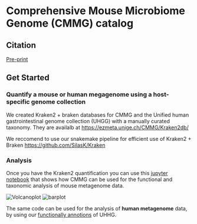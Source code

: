 # Comprehensive Mouse Microbiome Genome (CMMG) catalog

## Citation

[Pre-print](https://doi.org/10.1101/2021.03.18.435958)

## Get Started


### Quantify a mouse or human megagenome using a host-specific genome collection

We created Kraken2 + braken databases for CMMG and the Unified human gastrointestinal genome collection (UHGG) with a manually curated taxonomy. They are availalb at https://ezmeta.unige.ch/CMMG/Kraken2db/

We reccomend to use our snakemake pipeline for efficient use of Kraken2 + Braken https://github.com/SilasK/Kraken

### Analysis

Once you have the Kraken2 quantification you can use this [jupyter notebook](https://colab.research.google.com/github/trajkovski-lab/CMMG/blob/main/notebooks/Analyze-cold-adapted-microbiota.ipynb) that shows how CMMG can be used for the functional and taxonomic analysis of mouse metagenome data.


![Volcanoplot](Figures/Volcanoplot.svg) ![barplot](Figures/barplot_Butyrate.svg)


The same code can be used for the analysis of **human metagenome** data, by using our [functionally annotions](https://ezmeta.unige.ch/CMMG) of UHHG.
